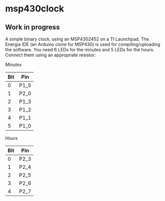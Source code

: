 # msp430clock
## Work in progress
A simple binary clock, using an MSP4302452 on a TI Launchpad.
The Energia IDE (an Arduino clone for MSP430) is used for compiling/uploading the software.
You need 6 LEDs for the minutes and 5 LEDs for the hours. Connect them using an appropriate resistor:

*Minutes*

Bit | Pin
---|---
0 | P1_5
1 | P2_0
2 | P1_3
3 | P1_2
4 | P1_1
5 | P1_0

*Hours*

Bit | Pin
---|---
0 | P2_3
1 | P2_4
2 | P2_5
3 | P2_6
4 | P2_7
